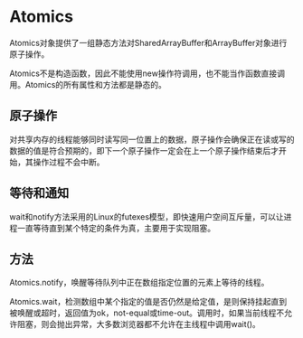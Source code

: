 # Atomics

Atomics对象提供了一组静态方法对SharedArrayBuffer和ArrayBuffer对象进行原子操作。

Atomics不是构造函数，因此不能使用new操作符调用，也不能当作函数直接调用。Atomics的所有属性和方法都是静态的。

## 原子操作

对共享内存的线程能够同时读写同一位置上的数据，原子操作会确保正在读或写的数据的值是符合预期的，即下一个原子操作一定会在上一个原子操作结束后才开始，其操作过程不会中断。

## 等待和通知

wait和notify方法采用的Linux的futexes模型，即快速用户空间互斥量，可以让进程一直等待直到某个特定的条件为真，主要用于实现阻塞。

## 方法

Atomics.notify，唤醒等待队列中正在数组指定位置的元素上等待的线程。

Atomics.wait，检测数组中某个指定的值是否仍然是给定值，是则保持挂起直到被唤醒或超时，返回值为ok，not-equal或time-out。调用时，如果当前线程不允许阻塞，则会抛出异常，大多数浏览器都不允许在主线程中调用wait()。



